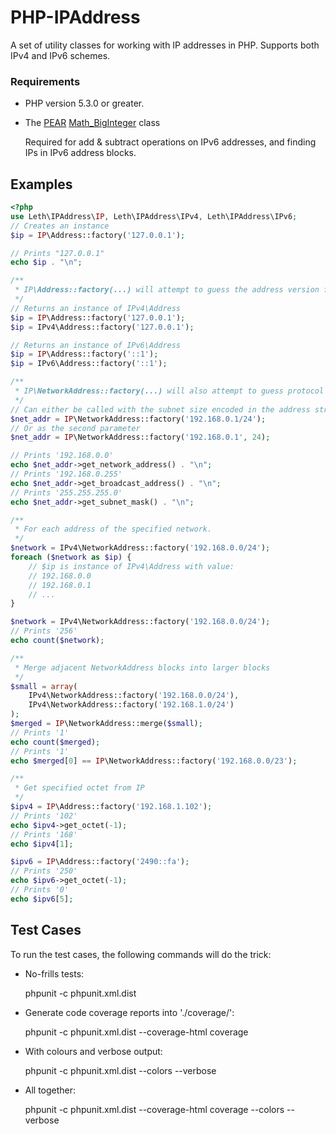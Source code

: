 # PHP-IPAddress

A set of utility classes for working with IP addresses in PHP.
Supports both IPv4 and IPv6 schemes.

### Requirements

* PHP version 5.3.0 or greater.
* The [PEAR](http://pear.php.net/) [Math_BigInteger](http://pear.php.net/package/Math_BigInteger/) class

  Required for add & subtract operations on IPv6 addresses, and finding IPs in IPv6 address blocks.

## Examples

```php
<?php
use Leth\IPAddress\IP, Leth\IPAddress\IPv4, Leth\IPAddress\IPv6;
// Creates an instance
$ip = IP\Address::factory('127.0.0.1');

// Prints "127.0.0.1"
echo $ip . "\n";

/**
 * IP\Address::factory(...) will attempt to guess the address version from the arguments
 */
// Returns an instance of IPv4\Address
$ip = IP\Address::factory('127.0.0.1');
$ip = IPv4\Address::factory('127.0.0.1');

// Returns an instance of IPv6\Address
$ip = IP\Address::factory('::1');
$ip = IPv6\Address::factory('::1');

/**
 * IP\NetworkAddress::factory(...) will also attempt to guess protocol versions
 */
// Can either be called with the subnet size encoded in the address string,
$net_addr = IP\NetworkAddress::factory('192.168.0.1/24');
// Or as the second parameter
$net_addr = IP\NetworkAddress::factory('192.168.0.1', 24);

// Prints '192.168.0.0'
echo $net_addr->get_network_address() . "\n";
// Prints '192.168.0.255'
echo $net_addr->get_broadcast_address() . "\n";
// Prints '255.255.255.0'
echo $net_addr->get_subnet_mask() . "\n";

/**
 * For each address of the specified network.
 */
$network = IPv4\NetworkAddress::factory('192.168.0.0/24');
foreach ($network as $ip) {
	// $ip is instance of IPv4\Address with value:
	// 192.168.0.0
	// 192.168.0.1
	// ...
}

$network = IPv4\NetworkAddress::factory('192.168.0.0/24');
// Prints '256'
echo count($network);

/**
 * Merge adjacent NetworkAddress blocks into larger blocks
 */
$small = array(
	IPv4\NetworkAddress::factory('192.168.0.0/24'),
	IPv4\NetworkAddress::factory('192.168.1.0/24')
);
$merged = IP\NetworkAddress::merge($small);
// Prints '1'
echo count($merged);
// Prints '1'
echo $merged[0] == IP\NetworkAddress::factory('192.168.0.0/23');

/**
 * Get specified octet from IP
 */
$ipv4 = IP\Address::factory('192.168.1.102');
// Prints '102'
echo $ipv4->get_octet(-1);
// Prints '168'
echo $ipv4[1];

$ipv6 = IP\Address::factory('2490::fa');
// Prints '250'
echo $ipv6->get_octet(-1);
// Prints '0'
echo $ipv6[5];
```

## Test Cases

To run the test cases, the following commands will do the trick:

*	No-frills tests:

	phpunit -c phpunit.xml.dist

*	Generate code coverage reports into './coverage/':

	phpunit -c phpunit.xml.dist --coverage-html coverage

*	With colours and verbose output:

	phpunit -c phpunit.xml.dist --colors --verbose

*	All together:

	phpunit -c phpunit.xml.dist --coverage-html coverage --colors --verbose
